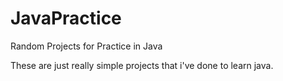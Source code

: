 JavaPractice
============

Random Projects for Practice in Java

These are just really simple projects that i've done to learn java.
